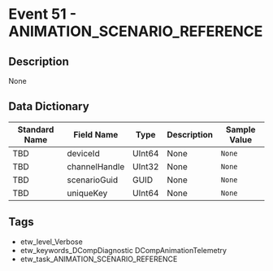 # Event 51 - ANIMATION_SCENARIO_REFERENCE

## Description
None

## Data Dictionary
|Standard Name|Field Name|Type|Description|Sample Value|
|---|---|---|---|---|
|TBD|deviceId|UInt64|None|`None`|
|TBD|channelHandle|UInt32|None|`None`|
|TBD|scenarioGuid|GUID|None|`None`|
|TBD|uniqueKey|UInt64|None|`None`|

## Tags
* etw_level_Verbose
* etw_keywords_DCompDiagnostic DCompAnimationTelemetry
* etw_task_ANIMATION_SCENARIO_REFERENCE